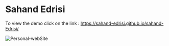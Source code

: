# Sahand Edrisi

To view the demo click on the link : https://sahand-edrisi.github.io/sahand-Edrisi/


![Personal-webSite](https://github.com/user-attachments/assets/b273cacd-9ca0-4807-bda1-1be46facaa17)



